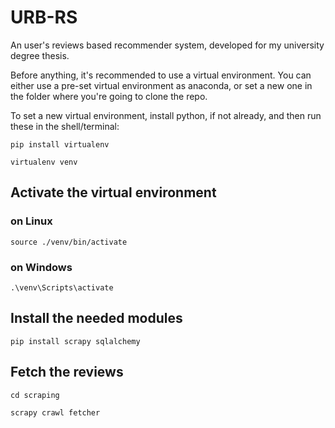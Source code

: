 # URB-RS
An user's reviews based recommender system, developed for my university degree thesis.

Before anything, it's recommended to use a virtual environment. You can either use a pre-set virtual environment as
anaconda, or set a new one in the folder where you're going to clone the repo.

To set a new virtual environment, install python, if not already, and then run these in the shell/terminal:

`pip install virtualenv`

`virtualenv venv`

## Activate the virtual environment
### on Linux
`source ./venv/bin/activate`
### on Windows
`.\venv\Scripts\activate`

## Install the needed modules
`pip install scrapy sqlalchemy`

## Fetch the reviews
`cd scraping`

`scrapy crawl fetcher`